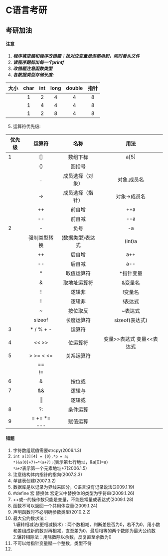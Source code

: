 # C语言考研

## 考研加油

#### 注意
1. ***程序填空题和程序改错题：找对应变量是否都用到，同时看头文件***  
2. ***读程序题标出每一个printf***  
3. ***改错题注意函数类型***
4. ***各数据类型存储长度:***  

| 大小 | char | int | long | double | 指针 |  
|------|:-----:|:------:|:-----:|:--------:|:-----:|  
|  | 1 | 2 | 4 | 4 | 8 | 2 |  
|  | 1 | 4 | 4 | 4 | 8 | 4 |  
|  | 1 | 2 | 8 | 4 | 8 | 8 | 
5. 运算符优先级:  

| 优先级 | 运算符 | 名称 | 用法 |
|------|:-----:|:------:|:---:|
| 1 | [] | 数组下标 | a[5] |
|  | () | 圆括号 |  |
|  | . | 成员选择（对象） |对象.成员名 |
|  | -> | 成员选择（指针） |对象->成员名 |
|  | ++ | 前自增 | ++a |
|  | -- | 前自减 | --a | 
| 2| - | 负号 | -a | 
| | 强制类型转换 | (数据类型)表达式 | (int)a | 
| | ++ | 后自增 | a++ | 
| | -- | 后自减 | a-- | 
| | * | 取值运算符 | *指针变量 | 
| | & | 取地址运算符 | &变量名 | 
| | ! | 逻辑非 | !变量名 | 
| | ! | 逻辑非 | !表达式 | 
| | ~ | 按位取反 | ~表达式 | 
| | sizeof | 长度运算符 | sizeof(表达式) | 
| 3 | * / % + - | 运算符 |  | 
| 4 | << >> | 位运算符 | 变量>>表达式  变量<<表达式 | 
| 5 | > >= < <= | 关系运算符 |    | 
| | == |  |    | 
| | != |  |    | 
| 6 | & | 按位或|  |    |
| 7 | && | 逻辑与 |    |
| | &#124;&#124; | 逻辑或 |    |  
| 8 | ?: | 条件运算 |    |
| 9 | = += *= …… | 赋值运算 | |    |  

 





#### 错题 
1. 字符数组赋值需要strcpy(2006.1.3)  
2. `int a[3][4] = {0},*p = a;`   
`*(&a[0]+7)=*(a+7);`(表示第七行地址，&a[0]=a)  
`*a+7`表示第一个元素地址+7(2006.1.5)  
3. 注意结构体内指针的指向(2007.2.3)  
4. 单链表创建(2007.3.2)  
5. 数据库是以记录为界线来区分，C语言没有记录说法(2009.1.19)  
6. \#define 宏 替换体  宏定义中替换体的类型为字符串(2009.1.26)  
7. ++或--的操作数只能是变量，不能是常量或表达式(2009.1.28)  
8. 函数不可以返回一个共用体变量(2009.1.24)  
9. 声明函数时不必明确参数类型(2010.2.2)  
10. 最大公约数求法：   
1.辗转相减法(更相减损术)：两个数相减，判断差是否为0，若不为0，用小数和差组成新的数对再相减，直至差为0，最后相等的两个数即为最大公约数  
2.辗转相除法：用除数除以余数，反复直至余数为0
11. 不可以给指针变量赋一个整数，类型不符
12.                                                                                                                                                                                                                                                                                                                                                                                                                                                                                                                                                                   

 




